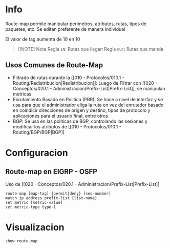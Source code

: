 # Info
Route-map permite manipular perimetros, atributos, rutas, tipos de paquetes, etc. Se editan preferente de manera individual

El valor de tag aumenta de 10 en 10

> [!NOTE] Nota
> Regla `IN`: Rutas que llegan
> Regla `OUT`: Rutas que manda

## Usos Comunes de Route-Map
- Filtrado de rutas durante la [[010 - Protocolos/010.1 - Routing/Redistribucion|Redistribucion]]: Luego de Filtrar con [[020 - Conceptos/020.1 - Administracion/Prefix-List|Prefix-List]], se manipulan metricas
- Enrutamiento Basado en Politica (PBR): Se hace a nivel de interfaz y se usa para que el administrador eliga la ruta en vez del enrutador basado en coindicir direcciones de origen y destino, tipos de protocolo y aplicaciones para el usuario final, entre otros
- BGP: Se usa en las politicas de BGP, controlando las sesiones y modificar los atributos de [[010 - Protocolos/010.1 - Routing/BGP/BGP|BGP]]

# Configuracion
## Route-map en EIGRP - OSFP
Uso de [[020 - Conceptos/020.1 - Administracion/Prefix-List|Prefix-List]]
```
route-map [map-tag] {permit|deny} [seq-number]
match ip address prefix-list [list-name]
set metric [metric-value]
set metric-type type-1
```

# Visualizacion
`show route-map`